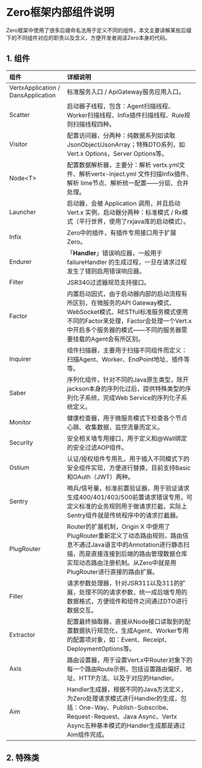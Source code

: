 # Zero框架内部组件说明

Zero框架中使用了很多后缀命名法用于定义不同的组件，本文主要讲解某些后缀下的不同组件对应的职责以及含义，方便开发者阅读Zero本身的代码。

## 1. 组件

| 组件 | 详细说明 |
| :--- | :--- |
| VertxApplication / DansApplication | 标准服务入口 / ApiGateway服务应用入口。 |
| Scatter | 启动器子线程，包含：Agent扫描线程、Worker扫描线程、Infix插件扫描线程、Rule规则扫描线程四种。 |
| Visitor | 配置访问器，分两种：纯数据系列如读取JsonObject/JsonArray；特殊DTO系列，如Vert.x Options，Server Options等。 |
| Node&lt;T&gt; | 配置数据解析器，主要分：解析 vertx.yml文件、解析vertx-inject.yml 文件扫描Infix插件、解析 lime节点、解析统一配置——分层、合并处理。 |
| Launcher | 启动器，会被 Application 调用，并且启动 Vert.x 实例，启动器分两种：标准模式 / Rx模式（平行世界，使用了rxjava库的启动模式）。 |
| Infix | Zero中的插件，有插件专用接口用于扩展Zero。 |
| Endurer | 「**Handler**」错误响应器，一般用于 failureHandler 的生成过程，一旦在请求过程发生了错则启用错误响应器。 |
| Filter | JSR340过滤器规范支持接口。 |
| Factor | 内置启动因式，由于启动器内部的启动流程有所区别，在微服务的API Gateway模式、WebSocket模式、RESTful标准服务模式使用不同的Factor来处理，Factor会处理一个Vert.x中开启多个服务器的模式——不同的服务器需要挂载的Agent会有所区别。 |
| Inquirer | 组件扫描器，主要用于扫描不同组件而定义：扫描Agent、Worker、EndPoint地址、插件等等。 |
| Saber | 序列化组件，针对不同的Java原生类型，除开jackson本身的序列化过后，提供特殊类型的序列化子系统，完成Web Service的序列化子系统定义。 |
| Monitor | 健康检查器，用于微服务模式下检查各个节点心跳、收集数据，监控流量而定义。 |
| Security | 安全相关墙专用接口，用于定义和@Wall绑定的安全过滤AOP组件。 |
| Ostium | 认证/授权组件专用孔，用于插入不同模式下的安全组件实现，方便进行替换，目前支持Basic和OAuth（JWT）两种。 |
| Sentry | 哨兵/信号量，标准前置验证器，用于验证请求生成400/401/403/500前置请求错误专用，可定义标准的业务规则用于做请求拦截，实际上Sentry组件就是传统程序中的请求拦截器。 |
| PlugRouter | Router的扩展机制，Origin X 中使用了PlugRouter重新定义了动态路由规则，路由信息不通过Java语言中的Annotation进行静态扫描，而是直接连接到后端的路由管理数据仓库实现动态路由注册机制。从Zero中就是用PlugRouter进行直接的路由扩展。 |
| Filler | 请求参数处理器，针对JSR311以及311的扩展，处理不同的请求参数，统一成后端专用的数据格式，方便组件和组件之间通过DTO进行数据交互。 |
| Extractor | 配置最终抽取器，直接从Node接口读取到的配置数据执行规范化，生成Agent、Worker专用的配置项对象，如：Event、Receipt、DeploymentOptions等。 |
| Axis | 路由设置器，用于设置Vert.x中Router对象下的每一个路由Route示例，包括设置路由偏好、地址、HTTP方法、以及于对应的Handler。 |
| Aim | Handler生成器，根据不同的Java方法定义，为Zero处理请求模式进行Handler的生成，包括：One-Way、Publish-Subscribe、Request-Request、Java Async、Vertx Async五种基本模式的Handler生成都是通过Aim组件完成。 |

## 2. 特殊类




